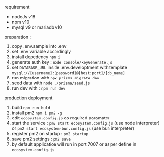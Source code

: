 requirement

- nodeJs v18
- npm v10
- mysql v9 or mariadb v10

preparation :

1. copy .env.sample into .env
1. set .env variable accordingly
1. install depedency `npm i`
1. generate auth key : `node console/keyGenerate.js`
1. set `DATABASE_URL` inside .env.developtment with template `mysql://[username]:[password]@[host:port]/[db_name]`
1. run migration with `npx prisma migrate dev`
1. seed data with `node ./prisma/seed.js`
1. run dev with : `npm run dev`

production deployment

1. build `npm run buld`
1. install pm2 `npm i pm2 -g`
1. edit `ecosystem.config.js` as required paramater
1. start the service : `pm2 start ecosystem.config.js` (use node interpreter) or `pm2 start ecosystem-bun.config.js` (use bun interpreter)
1. register pm2 on startup : `pm2 startup`
1. save pm2 settings : `pm2 save`
1. by default application will run in port 7007 or as per define in `ecosystem.config.js`
